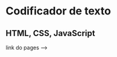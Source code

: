 # Codificador de texto
## HTML, CSS, JavaScript

<!-- desenvolvido por Diego -->

link do pages --> 
